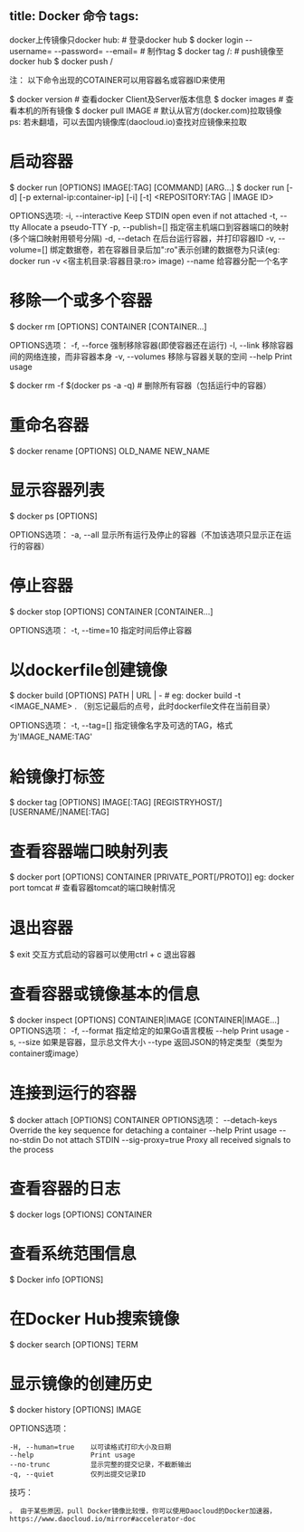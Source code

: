 title: Docker 命令
tags:
---
docker上传镜像只docker hub:
    # 登录docker hub
    $ docker login --username=<name> --password=<passwd> --email=<email>
    # 制作tag
    $ docker tag <imageID> <namespace>/<imageName>:<version>
    # push镜像至docker hub
    $ docker push <namespace>/<imageName>

注： 以下命令出现的COTAINER可以用容器名或容器ID来使用

$ docker version 	# 查看docker Client及Server版本信息
$ docker images 	# 查看本机的所有镜像
$ docker pull IMAGE 	# 默认从官方(docker.com)拉取镜像
ps: 若未翻墙，可以去国内镜像库(daocloud.io)查找对应镜像来拉取

# 启动容器
$ docker run [OPTIONS] IMAGE[:TAG] [COMMAND] [ARG...]
$ docker run  [-d] [-p external-ip:container-ip] [-i] [-t]  <REPOSITORY:TAG | IMAGE ID>

OPTIONS选项:
	-i, --interactive 		Keep STDIN open even if not attached
	-t, --tty               Allocate a pseudo-TTY
	-p, --publish=[]        指定宿主机端口到容器端口的映射(多个端口映射用顿号分隔)
	-d, --detach			在后台运行容器，并打印容器ID
	-v, --volume=[]			绑定数据卷，若在容器目录后加":ro"表示创建的数据卷为只读(eg: docker run -v <宿主机目录:容器目录:ro> image)
	--name					给容器分配一个名字


# 移除一个或多个容器
$ docker rm [OPTIONS] CONTAINER [CONTAINER...]

OPTIONS选项：
	-f, --force 	强制移除容器(即使容器还在运行)
	-l, --link		移除容器间的网络连接，而非容器本身
	-v, --volumes	移除与容器关联的空间
	--help 			Print usage

$ docker rm -f $(docker ps -a -q)   	# 删除所有容器（包括运行中的容器）


# 重命名容器
$ docker rename [OPTIONS] OLD_NAME NEW_NAME

# 显示容器列表
$ docker ps [OPTIONS]

OPTIONS选项：
	-a, --all 		显示所有运行及停止的容器（不加该选项只显示正在运行的容器）


# 停止容器
$ docker stop [OPTIONS] CONTAINER [CONTAINER...]

OPTIONS选项：
	-t, --time=10 	 指定时间后停止容器


# 以dockerfile创建镜像
$ docker build [OPTIONS] PATH | URL | -			# eg: docker build -t <IMAGE_NAME> . （别忘记最后的点号，此时dockerfile文件在当前目录）

OPTIONS选项：
	-t, --tag=[] 	 指定镜像名字及可选的TAG，格式为'IMAGE_NAME:TAG'

# 給镜像打标签
$ docker tag [OPTIONS] IMAGE[:TAG] [REGISTRYHOST/][USERNAME/]NAME[:TAG]


# 查看容器端口映射列表
$ docker port [OPTIONS] CONTAINER [PRIVATE_PORT[/PROTO]]
eg: docker port tomcat		# 查看容器tomcat的端口映射情况

# 退出容器
$ exit 		交互方式启动的容器可以使用ctrl + c 退出容器
 
# 查看容器或镜像基本的信息
$ docker inspect [OPTIONS] CONTAINER|IMAGE [CONTAINER|IMAGE...]
OPTIONS选项：
	-f, --format       指定给定的如果Go语言模板
  	--help             Print usage
  	-s, --size         如果是容器，显示总文件大小
  	--type             返回JSON的特定类型（类型为container或image）

# 连接到运行的容器
$ docker attach [OPTIONS] CONTAINER
OPTIONS选项：
	--detach-keys       Override the key sequence for detaching a container
  	--help              Print usage
  	--no-stdin          Do not attach STDIN
  	--sig-proxy=true    Proxy all received signals to the process

# 查看容器的日志
$ docker logs [OPTIONS] CONTAINER


# 查看系统范围信息
$ Docker info [OPTIONS]

# 在Docker Hub搜索镜像
$ docker search [OPTIONS] TERM


# 显示镜像的创建历史
$ docker history [OPTIONS] IMAGE

OPTIONS选项：

	-H, --human=true    以可读格式打印大小及日期
	--help              Print usage
	--no-trunc          显示完整的提交记录，不截断输出
	-q, --quiet         仅列出提交记录ID


技巧：

	。 由于某些原因，pull Docker镜像比较慢，你可以使用Daocloud的Docker加速器，https://www.daocloud.io/mirror#accelerator-doc

